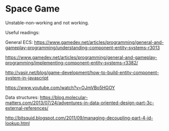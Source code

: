 # Space Game

Unstable-non-working and not working.

Useful readings: 

General ECS:
https://www.gamedev.net/articles/programming/general-and-gameplay-programming/understanding-component-entity-systems-r3013

https://www.gamedev.net/articles/programming/general-and-gameplay-programming/implementing-component-entity-systems-r3382/

http://vasir.net/blog/game-development/how-to-build-entity-component-system-in-javascript

https://www.youtube.com/watch?v=OJmVBo5HGOY

Data structures:
https://blog.molecular-matters.com/2013/07/24/adventures-in-data-oriented-design-part-3c-external-references/

http://bitsquid.blogspot.com/2011/09/managing-decoupling-part-4-id-lookup.html


